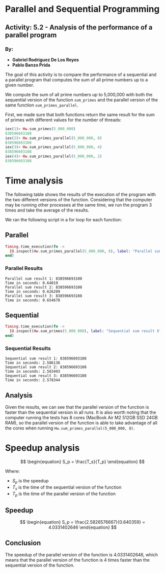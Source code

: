 # Parallel and Sequential Programming

## Activity: 5.2 - Analysis of the performance of a parallel program

### By:

- **Gabriel Rodriguez De Los Reyes**
- **Pablo Banzo Prida**

The goal of this activity is to compare the performance of a sequential and a
parallel program that computes the sum of all prime numbers up to a given
number.

We compute the sum of all prime numbers up to 5,000,000 with both the sequential
version of the function `sum_primes` and the parallel version of the same
function `sum_primes_parallel`.

First, we made sure that both functions return the same result for the sum of
primes with different values for the number of threads:

```elixir
iex(1)> Hw.sum_primes(5_000_000)
838596693108
iex(2)> Hw.sum_primes_parallel(5_000_000, 8)
838596693108
iex(3)> Hw.sum_primes_parallel(5_000_000, 4)
838596693108
iex(4)> Hw.sum_primes_parallel(5_000_000, 2)
838596693108
```

# Time analysis

The following table shows the results of the execution of the program with the
two different versions of the function. Considering that the computer may be
running other processes at the same time, we run the program 3 times and take
the average of the results.

We ran the following script in a for loop for each function:

## **Parallel**

```elixir
Timing.time_execution(fn ->
  IO.inspect(Hw.sum_primes_parallel(5_000_000, 8), label: "Parallel sum result X")
end)
```

### **Parallel Results**

```
Parallel sum result 1: 838596693108
Time in seconds: 0.64019
Parallel sum result 2: 838596693108
Time in seconds: 0.626209
Parallel sum result 3: 838596693108
Time in seconds: 0.654678
```

## **Sequential**

```elixir
Timing.time_execution(fn ->
  IO.inspect(Hw.sum_primes(5_000_000), label: "Sequential sum result X")
end)
```

### **Sequential Results**

```
Sequential sum result 1: 838596693108
Time in seconds: 2.586136
Sequential sum result 2: 838596693108
Time in seconds: 2.583493
Sequential sum result 3: 838596693108
Time in seconds: 2.578344
```

## **Analysis**

Given the results, we can see that the parallel version of the function is
faster than the sequential version in all runs. It is also worth noting that the
computer running the tests has 8 cores (MacBook Air M2 512GB SSD 24GB RAM), so
the parallel version of the function is able to take advantage of all the cores
when running `Hw.sum_primes_parallel(5_000_000, 8)`.

# Speedup analysis

$$ \begin{equation} S_p = \frac{T_s}{T_p} \end{equation} $$

Where:

- $S_p$ is the speedup
- $T_s$ is the time of the sequential version of the function
- $T_p$ is the time of the parallel version of the function

## **Speedup**

$$ \begin{equation} S_p = \frac{2.5826576667}{0.640359} = 4.0331402646
\end{equation} $$

## Conclusion

The speedup of the parallel version of the function is 4.0331402646, which means
that the parallel version of the function is 4 times faster than the sequential
version of the function.
